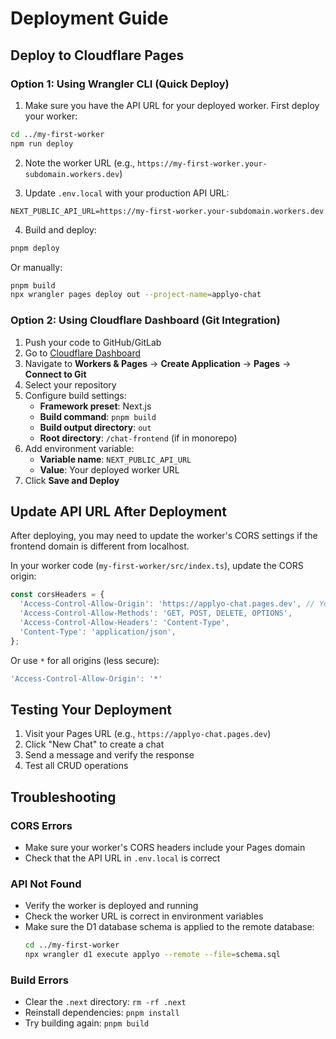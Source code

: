# Deployment Guide

## Deploy to Cloudflare Pages

### Option 1: Using Wrangler CLI (Quick Deploy)

1. Make sure you have the API URL for your deployed worker. First deploy your worker:
```bash
cd ../my-first-worker
npm run deploy
```

2. Note the worker URL (e.g., `https://my-first-worker.your-subdomain.workers.dev`)

3. Update `.env.local` with your production API URL:
```env
NEXT_PUBLIC_API_URL=https://my-first-worker.your-subdomain.workers.dev
```

4. Build and deploy:
```bash
pnpm deploy
```

Or manually:
```bash
pnpm build
npx wrangler pages deploy out --project-name=applyo-chat
```

### Option 2: Using Cloudflare Dashboard (Git Integration)

1. Push your code to GitHub/GitLab
2. Go to [Cloudflare Dashboard](https://dash.cloudflare.com)
3. Navigate to **Workers & Pages** → **Create Application** → **Pages** → **Connect to Git**
4. Select your repository
5. Configure build settings:
   - **Framework preset**: Next.js
   - **Build command**: `pnpm build`
   - **Build output directory**: `out`
   - **Root directory**: `/chat-frontend` (if in monorepo)
6. Add environment variable:
   - **Variable name**: `NEXT_PUBLIC_API_URL`
   - **Value**: Your deployed worker URL
7. Click **Save and Deploy**

## Update API URL After Deployment

After deploying, you may need to update the worker's CORS settings if the frontend domain is different from localhost.

In your worker code (`my-first-worker/src/index.ts`), update the CORS origin:

```typescript
const corsHeaders = {
  'Access-Control-Allow-Origin': 'https://applyo-chat.pages.dev', // Your Pages URL
  'Access-Control-Allow-Methods': 'GET, POST, DELETE, OPTIONS',
  'Access-Control-Allow-Headers': 'Content-Type',
  'Content-Type': 'application/json',
};
```

Or use `*` for all origins (less secure):
```typescript
'Access-Control-Allow-Origin': '*'
```

## Testing Your Deployment

1. Visit your Pages URL (e.g., `https://applyo-chat.pages.dev`)
2. Click "New Chat" to create a chat
3. Send a message and verify the response
4. Test all CRUD operations

## Troubleshooting

### CORS Errors
- Make sure your worker's CORS headers include your Pages domain
- Check that the API URL in `.env.local` is correct

### API Not Found
- Verify the worker is deployed and running
- Check the worker URL is correct in environment variables
- Make sure the D1 database schema is applied to the remote database:
  ```bash
  cd ../my-first-worker
  npx wrangler d1 execute applyo --remote --file=schema.sql
  ```

### Build Errors
- Clear the `.next` directory: `rm -rf .next`
- Reinstall dependencies: `pnpm install`
- Try building again: `pnpm build`

